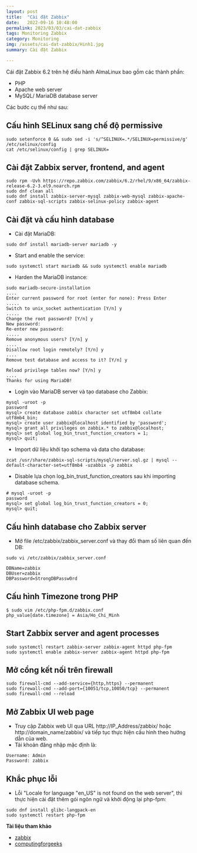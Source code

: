 ```yaml
---
layout: post
title:  "Cài đặt Zabbix"
date:   2022-09-16 10:48:00
permalink: 2023/03/03/cai-dat-zabbix
tags: Monitoring Zabbix
category: Monitoring
img: /assets/cai-dat-zabbix/Hinh1.jpg
summary: Cài đặt Zabbix

---
```


Cái đặt Zabbix 6.2 trên hệ điều hành AlmaLinux bao gồm các thành phần:
- PHP
- Apache web server
- MySQL/ MariaDB database server

Các bước cụ thể như sau:

## Cấu hình SELinux sang chế độ permissive ##

```
sudo setenforce 0 && sudo sed -i 's/^SELINUX=.*/SELINUX=permissive/g' /etc/selinux/config
cat /etc/selinux/config | grep SELINUX=
```

## Cài đặt Zabbix server, frontend, and agent ##

```
sudo rpm -Uvh https://repo.zabbix.com/zabbix/6.2/rhel/9/x86_64/zabbix-release-6.2-3.el9.noarch.rpm
sudo dnf clean all
sudo dnf install zabbix-server-mysql zabbix-web-mysql zabbix-apache-conf zabbix-sql-scripts zabbix-selinux-policy zabbix-agent
```

## Cài đặt và cấu hình database ##

- Cài đặt MariaDB:
```
sudo dnf install mariadb-server mariadb -y
```

- Start and enable the service:
```
sudo systemctl start mariadb && sudo systemctl enable mariadb
```

- Harden the MariaDB instance:
```
sudo mariadb-secure-installation
....
Enter current password for root (enter for none): Press Enter
.....
Switch to unix_socket authentication [Y/n] y
.....
Change the root password? [Y/n] y
New password: 
Re-enter new password:
.....
Remove anonymous users? [Y/n] y
....
Disallow root login remotely? [Y/n] y
....
Remove test database and access to it? [Y/n] y

Reload privilege tables now? [Y/n] y
....
Thanks for using MariaDB!
```

- Login vào MariaDB server và tạo database cho Zabbix:
```
mysql -uroot -p
password
mysql> create database zabbix character set utf8mb4 collate utf8mb4_bin;
mysql> create user zabbix@localhost identified by 'password';
mysql> grant all privileges on zabbix.* to zabbix@localhost;
mysql> set global log_bin_trust_function_creators = 1;
mysql> quit;
```

- Import dữ liệu khởi tạo schema và data cho database:
```
zcat /usr/share/zabbix-sql-scripts/mysql/server.sql.gz | mysql --default-character-set=utf8mb4 -uzabbix -p zabbix
```

- Disable lựa chọn log_bin_trust_function_creators sau khi importing database schema.
```
# mysql -uroot -p
password
mysql> set global log_bin_trust_function_creators = 0;
mysql> quit;
```

## Cấu hình database cho Zabbix server ##
- Mở file /etc/zabbix/zabbix_server.conf và thay đổi tham số liên quan đến DB:

```
sudo vi /etc/zabbix/zabbix_server.conf
```

```
DBName=zabbix
DBUser=zabbix
DBPassword=StrongDBPassw0rd
```


## Cấu hình Timezone trong PHP ##

```
$ sudo vim /etc/php-fpm.d/zabbix.conf
php_value[date.timezone] = Asia/Ho_Chi_Minh
```


## Start Zabbix server and agent processes ##

```
sudo systemctl restart zabbix-server zabbix-agent httpd php-fpm
sudo systemctl enable zabbix-server zabbix-agent httpd php-fpm
```

## Mở cổng kết nối trên firewall ##

```
sudo firewall-cmd --add-service={http,https} --permanent
sudo firewall-cmd --add-port={10051/tcp,10050/tcp} --permanent
sudo firewall-cmd --reload
```

## Mở Zabbix UI web page ##
- Truy cập Zabbix web UI qua URL http://IP_Address/zabbix/ hoặc http://domain_name/zabbix/ và tiếp tục thực hiện cấu hình theo hướng dẫn của web.
- Tài khoản đăng nhập mặc định là:
```
Username: Admin
Password: zabbix
```

## Khắc phục lỗi ##
- Lỗi "Locale for language "en_US" is not found on the web server", thì thực hiện cài đặt thêm gói ngôn ngữ và khởi động lại php-fpm:

```
sudo dnf install glibc-langpack-en
sudo systemctl restart php-fpm
```


**Tài liệu tham khảo**
- [zabbix](https://www.zabbix.com/download?zabbix=6.2&os_distribution=alma_linux&os_version=9&components=server_frontend_agent&db=mysql&ws=apache)
- [computingforgeeks](https://computingforgeeks.com/install-configure-zabbix-server-on-rocky-almalinux/)
